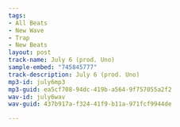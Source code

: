 ```yaml
---
tags:
- All Beats
- New Wave
- Trap
- New Beats
layout: post
track-name: July 6 (prod. Uno)
sample-embed: "745845777"
track-description: July 6 (prod. Uno)
mp3-id: july6mp3
mp3-guid: ea5cf708-94dc-419b-a564-9f757055a2f2
wav-id: july6wav
wav-guid: 437b917a-f324-41f9-b11a-971fcf9944de

---
```

